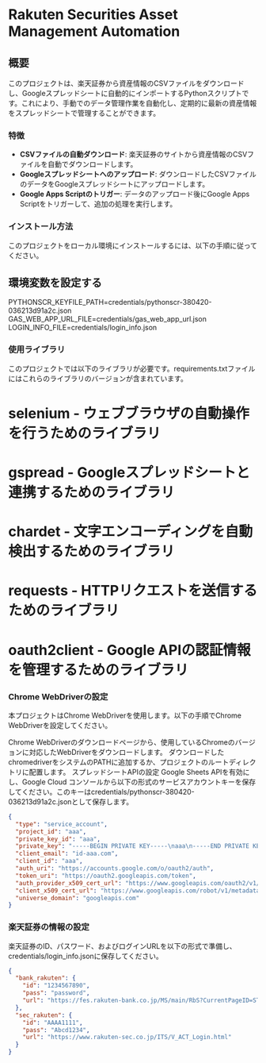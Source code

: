 
# Rakuten Securities Asset Management Automation

## 概要

このプロジェクトは、楽天証券から資産情報のCSVファイルをダウンロードし、Googleスプレッドシートに自動的にインポートするPythonスクリプトです。これにより、手動でのデータ管理作業を自動化し、定期的に最新の資産情報をスプレッドシートで管理することができます。

### 特徴

- **CSVファイルの自動ダウンロード**: 楽天証券のサイトから資産情報のCSVファイルを自動でダウンロードします。
- **Googleスプレッドシートへのアップロード**: ダウンロードしたCSVファイルのデータをGoogleスプレッドシートにアップロードします。
- **Google Apps Scriptのトリガー**: データのアップロード後にGoogle Apps Scriptをトリガーして、追加の処理を実行します。


### インストール方法

このプロジェクトをローカル環境にインストールするには、以下の手順に従ってください。

## 環境変数を設定する
PYTHONSCR_KEYFILE_PATH=credentials/pythonscr-380420-036213d91a2c.json
GAS_WEB_APP_URL_FILE=credentials/gas_web_app_url.json
LOGIN_INFO_FILE=credentials/login_info.json



### 使用ライブラリ
このプロジェクトでは以下のライブラリが必要です。requirements.txtファイルにはこれらのライブラリのバージョンが含まれています。

# selenium - ウェブブラウザの自動操作を行うためのライブラリ
# gspread - Googleスプレッドシートと連携するためのライブラリ
# chardet - 文字エンコーディングを自動検出するためのライブラリ
# requests - HTTPリクエストを送信するためのライブラリ
# oauth2client - Google APIの認証情報を管理するためのライブラリ



### Chrome WebDriverの設定

本プロジェクトはChrome WebDriverを使用します。以下の手順でChrome WebDriverを設定してください。

Chrome WebDriverのダウンロードページから、使用しているChromeのバージョンに対応したWebDriverをダウンロードします。
ダウンロードしたchromedriverをシステムのPATHに追加するか、プロジェクトのルートディレクトリに配置します。
スプレッドシートAPIの設定
Google Sheets APIを有効にし、Google Cloud コンソールから以下の形式のサービスアカウントキーを保存してください。このキーはcredentials/pythonscr-380420-036213d91a2c.jsonとして保存します。

```json
{
  "type": "service_account",
  "project_id": "aaa",
  "private_key_id": "aaa",
  "private_key": "-----BEGIN PRIVATE KEY-----\naaa\n-----END PRIVATE KEY-----\n",
  "client_email": "id-aaa.com",
  "client_id": "aaa",
  "auth_uri": "https://accounts.google.com/o/oauth2/auth",
  "token_uri": "https://oauth2.googleapis.com/token",
  "auth_provider_x509_cert_url": "https://www.googleapis.com/oauth2/v1/certs",
  "client_x509_cert_url": "https://www.googleapis.com/robot/v1/metadata/aaa.com",
  "universe_domain": "googleapis.com"
}
```

### 楽天証券の情報の設定
楽天証券のID、パスワード、およびログインURLを以下の形式で準備し、credentials/login_info.jsonに保存してください。
```json
{
  "bank_rakuten": {
    "id": "1234567890",
    "pass": "password",
    "url": "https://fes.rakuten-bank.co.jp/MS/main/RbS?CurrentPageID=START&&COMMAND=LOGIN"
  },
  "sec_rakuten": {
    "id": "AAAA1111",
    "pass": "Abcd1234",
    "url": "https://www.rakuten-sec.co.jp/ITS/V_ACT_Login.html"
  }
}
```
